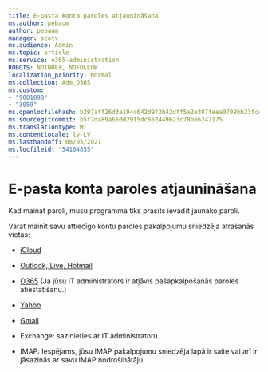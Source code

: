 ```yaml
---
title: E-pasta konta paroles atjaunināšana
ms.author: pebaum
author: pebaum
manager: scotv
ms.audience: Admin
ms.topic: article
ms.service: o365-administration
ROBOTS: NOINDEX, NOFOLLOW
localization_priority: Normal
ms.collection: Adm_O365
ms.custom:
- "9001098"
- "3059"
ms.openlocfilehash: b297aff26d3e194c642d9f3b42dff5a2e387feea0709bb23fcc8182360453307
ms.sourcegitcommit: b5f7da89a650d2915dc652449623c78be6247175
ms.translationtype: MT
ms.contentlocale: lv-LV
ms.lasthandoff: 08/05/2021
ms.locfileid: "54104855"
---
```

# <a name="updating-your-email-account-password"></a>E-pasta konta paroles atjaunināšana

Kad maināt paroli, mūsu programmā tiks prasīts ievadīt jaunāko paroli.

Varat mainīt savu attiecīgo kontu paroles pakalpojumu sniedzēja atrašanās vietās:

- [iCloud](https://support.apple.com/HT201487)

- [Outlook, Live, Hotmail](https://account.live.com/password/reset)

- [O365](https://passwordreset.microsoftonline.com) (Ja jūsu IT administrators ir atļāvis pašapkalpošanās paroles atiestatīšanu.)

- [Yahoo](https://login.yahoo.com/account/challenge/username?done=https%3A%2F%2Fwww.yahoo.com%2F&authMechanism=secondary&chllngnm=base&sessionIndex=QQ--)

- [Gmail](https://support.google.com/mail/answer/41078?co=GENIE.Platform%3DDesktop&hl=en)

- Exchange: sazinieties ar IT administratoru.

- IMAP: Iespējams, jūsu IMAP pakalpojumu sniedzēja lapā ir saite vai arī ir jāsazinās ar savu IMAP nodrošinātāju.